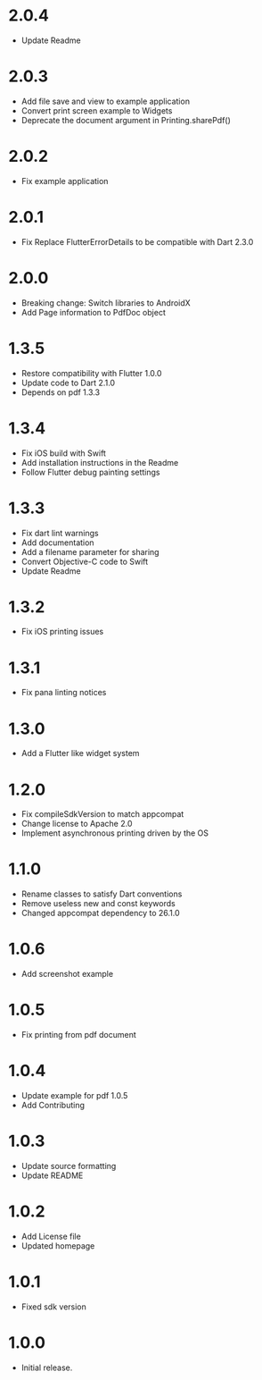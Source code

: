 # 2.0.4
* Update Readme

# 2.0.3
* Add file save and view to example application
* Convert print screen example to Widgets
* Deprecate the document argument in Printing.sharePdf()

# 2.0.2
* Fix example application

# 2.0.1
* Fix Replace FlutterErrorDetails to be compatible with Dart 2.3.0

# 2.0.0
* Breaking change: Switch libraries to AndroidX
* Add Page information to PdfDoc object

# 1.3.5
* Restore compatibility with Flutter 1.0.0
* Update code to Dart 2.1.0
* Depends on pdf 1.3.3

# 1.3.4
* Fix iOS build with Swift
* Add installation instructions in the Readme
* Follow Flutter debug painting settings

# 1.3.3
* Fix dart lint warnings
* Add documentation
* Add a filename parameter for sharing
* Convert Objective-C code to Swift
* Update Readme

# 1.3.2
* Fix iOS printing issues

# 1.3.1
* Fix pana linting notices

# 1.3.0
* Add a Flutter like widget system

# 1.2.0
* Fix compileSdkVersion to match appcompat
* Change license to Apache 2.0
* Implement asynchronous printing driven by the OS

# 1.1.0
* Rename classes to satisfy Dart conventions
* Remove useless new and const keywords
* Changed appcompat dependency to 26.1.0

# 1.0.6
* Add screenshot example

# 1.0.5
* Fix printing from pdf document

# 1.0.4
* Update example for pdf 1.0.5
* Add Contributing

# 1.0.3
* Update source formatting
* Update README

# 1.0.2
* Add License file
* Updated homepage

# 1.0.1
* Fixed sdk version

# 1.0.0
* Initial release.
